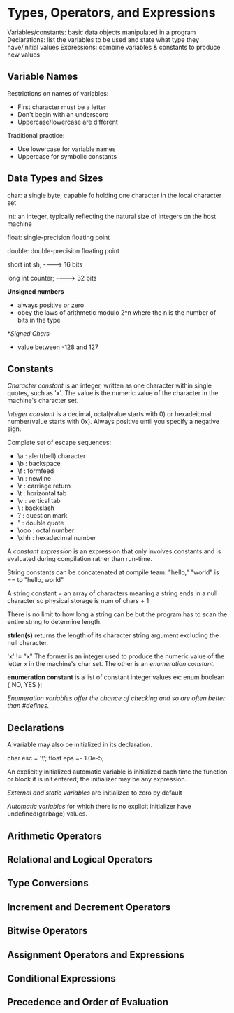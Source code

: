 # Types, Operators, and Expressions
Variables/constants: basic data objects manipulated in a program
Declarations: list the variables to be used and state what type they have/initial values
Expressions: combine variables & constants to produce new values

## Variable Names
Restrictions on names of variables:
- First character must be a letter
- Don't begin with an underscore
- Uppercase/lowercase are different

Traditional practice:
- Use lowercase for variable names
- Uppercase for symbolic constants

## Data Types and Sizes
char: a single byte, capable fo holding one character in the local character set

int: an integer, typically reflecting the natural size of integers on the host machine

float: single-precision floating point

double: double-precision floating point

short int sh; ----> 16 bits

long int counter; ----> 32 bits

**Unsigned numbers**
- always positive or zero
- obey the laws of arithmetic modulo 2^n where the n is the number of bits in the type

**Signed Chars* 
- value between -128 and 127

## Constants
*Character constant* is an integer, written as one character within single quotes, such as 'x'. The value is the numeric value of the character in the machine's character set.

*Integer constant* is a decimal, octal(value starts with 0) or hexadeicmal number(value starts with 0x). Always positive until you specify a negative sign.

Complete set of escape sequences:
- \a : alert(bell) character
- \b : backspace
- \f : formfeed
- \n : newline
- \r : carriage return
- \t : horizontal tab
- \v : vertical tab
- \\ : backslash
- \? : question mark
- \" : double quote
- \ooo : octal number
- \xhh : hexadecimal number

A *constant expression* is an expression that only involves constants and is evaluated during compilation rather than run-time.


String constants can be concatenated at compile team:
"hello," "world" is == to "hello, world"


A string constant = an array of characters meaning a string ends in a null character so physical storage is num of chars + 1

There is no limit to how long a string can be but the program has to scan the entire string to determine length. 

**strlen(s)** returns the length of its character string argument excluding the null character.

'x' != "x"
The former is an integer used to produce the numeric value of the letter x in the machine's char set. The other is an *enumeration constant*. 

**enumeration constant** is a list of constant integer values 
ex: enum boolean { NO, YES };

*Enumeration variables offer the chance of checking and so are often better than #defines.*

## Declarations
A variable may also be initialized in its declaration.

char esc = '\\';
float eps =- 1.0e-5;

An explicitly initialized automatic variable is initialized each time the function or block it is init entered; the initializer may be any expression.

*External and static variables* are initialized to zero by default

*Automatic variables* for which there is no explicit initializer have undefined(garbage) values. 



## Arithmetic Operators

## Relational and Logical Operators

## Type Conversions

## Increment and Decrement Operators

## Bitwise Operators

## Assignment Operators and Expressions

## Conditional Expressions

## Precedence and Order of Evaluation